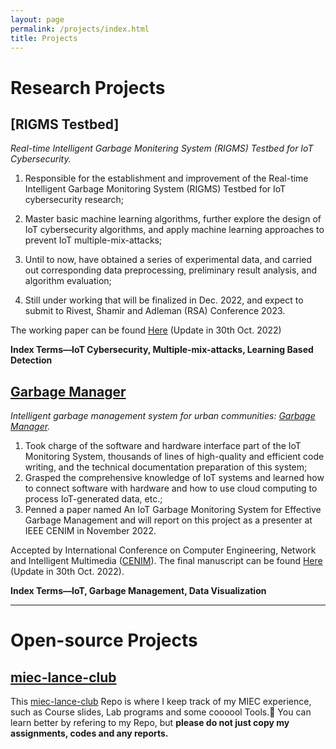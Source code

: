```yaml
---
layout: page
permalink: /projects/index.html
title: Projects
---
```


# Research Projects

## [RIGMS Testbed]

*Real-time Intelligent Garbage Monitering System (RIGMS) Testbed for IoT Cybersecurity.*

1. Responsible for the establishment and improvement of the Real-time Intelligent Garbage Monitoring System (RIGMS) Testbed for IoT cybersecurity research;

2. Master basic machine learning algorithms, further explore the design of IoT cybersecurity algorithms, and apply machine learning approaches to prevent IoT multiple-mix-attacks;

3. Until to now, have obtained a series of experimental data, and carried out corresponding data preprocessing, preliminary result analysis, and algorithm evaluation;

4. Still under working that will be finalized in Dec. 2022, and expect to submit to Rivest, Shamir and Adleman (RSA) Conference 2023.

The working paper can be found [Here](https://caihanlin.com/mypaper/202210camb.pdf) (Update in 30th Oct. 2022)

**Index Terms—IoT Cybersecurity, Multiple-mix-attacks, Learning Based Detection**



## [Garbage Manager]

*Intelligent garbage management system for urban communities: [Garbage Manager].*

1. Took charge of the software and hardware interface part of the IoT Monitoring System, thousands of lines of high-quality and efficient code writing, and the technical documentation preparation of this system;
2. Grasped the comprehensive knowledge of IoT systems and learned how to connect software with hardware and how to use cloud computing to process IoT-generated data, etc.;
3. Penned a paper named An IoT Garbage Monitoring System for Effective Garbage Management and will report on this project as a presenter at IEEE CENIM in November 2022.

Accepted by International Conference on Computer Engineering, Network and Intelligent Multimedia ([CENIM]). The final manuscript can be found [Here](https://caihanlin.com/mypaper/202208cenim.pdf) (Update in 30th Oct. 2022).

**Index Terms—IoT, Garbage Management, Data Visualization**

[Garbage Manager]: https://caihanlin.com/mypaper/202208cenim.pdf

[CENIM]:http://cenim.its.ac.id/#pdfexpress





---







# Open-source Projects

## [miec-lance-club]

This [miec-lance-club] Repo is where I keep track of my MIEC experience, such as Course slides, Lab programs and some coooool Tools.🙈 You can learn better by refering to my Repo, but **please do not just copy my assignments, codes and any reports.**

[miec-lance-club]:https://github.com/GuangLun2000/miec-club-lance









